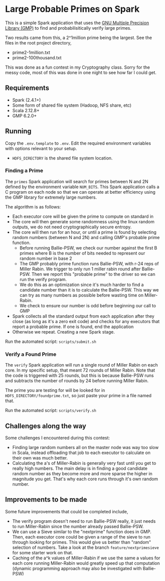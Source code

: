 # Large Probable Primes on Spark

This is a simple Spark application that uses the [GNU Multiple Precision Library (GMP)](https://gmplib.org/) to find and probabilisitically verify large primes.

Two results came from this, a 2^1million prime being the largest. See the files in the root project directory,
- prime2-1million.txt
- prime2-100thousand.txt

This was done as a fun contest in my Cryptography class. Sorry for the messy code,
most of this was done in one night to see how far I could get.

## Requirements

- Spark (2.4.1+)
- Some form of shared file system (Hadoop, NFS share, etc)
- Scala 2.12.8+
- GMP 6.2.0+

## Running

Copy the `.env.template` to `.env`.  Edit the required environment variables with
options relevant to your setup. 

- `HDFS_DIRECTORY` is the shared file system location.

### Finding a Prime

The `primes` Spark application will search for primes between N and 2N defined by
the environment variable `NUM_BITS`. This Spark application calls a C program on
each node so that we can operate at better efficiency using the GMP library for extremely
large numbers.

The algorithm is as follows:

- Each executor core will be given the prime to compute on standard in
- The core will then generate some randomness using the linux random outputs,
we do not need cryptographically secure entropy.
- The core will then run for an hour, or until a prime is found by selecting
random numbers (between N and 2N) and calling GMP's probable prime function.
    - Before running Ballie-PSW, we check our number against the first B primes
    where B is the number of bits needed to represent our random number in base 2
    - The GMP probably prime function runs Ballie-PSW, with r-24 reps of Miller
    Rabin. We trigger to only run 1 miller rabin round after Ballie-PSW. Then
    we report this "probable prime" to the driver so we can run the verify program.
    - We do this as an optimization since it's much harder to find a candidate number
    than it is to calculate the Ballie-PSW. This way we can try as many numbers as
    possible before wasting time on Miller-Rabin.
    - We check to ensure our number is odd before beginning our call to GMP
- Spark collects all the standard output from each application after they close (as
long as it's a zero exit code) and checks for any executors that report a 
probable prime. If one is found, end the application
- Otherwise we repeat. Creating a new Spark stage.

Run the automated script:
`scripts/submit.sh`

### Verify a Found Prime

The `verify` Spark application will run a single round of Miller Rabin on each core. 
In my specific setup, that meant 72 rounds of Miller Rabin. Note that the code
is triggered with 25 rounds, but this is because Ballie-PSW runs and subtracts 
the number of rounds by 24 before running Miller Rabin. 

The prime you are testing for will be looked for in `HDFS_DIRECTORY/foundprime.txt`,
so just paste your prime in a file named that.

Run the automated script:
`scripts/verify.sh`

## Challenges along the way

Some challenges I encountered during this contest:

- Finding large random numbers all on the master node was way too slow in Scala,
instead offloading that job to each executor to calculate on their own was much better.
- Calculating the a's of Miller-Rabin is generally very fast until you get to really
high numbers. The main delay is in finding a good candidate random number as they
become more and more sparse the higher in magnitude you get. That's why each core
runs through it's own random number.

## Improvements to be made

Some future improvements that could be completed include,

- The verify program doesn't need to run Ballie-PSW really, it just needs to run
Miller-Rabin since the number already passed Ballie-PSW.
- We can use a Sieve similar to the "nextprime" function does in GMP. Then, each
executor core could be given a range of the sieve to run through looking for primes.
This would give us better than "random" selection of numbers. Take a look at the branch
`feature/nextprimesieve` for some starter work on that.
- Caching of the a^k values of Miller-Rabin if we use the same a values for each core
running Miller-Rabin would greatly speed up that computation (dynamic programming approach may also be investigated with Ballie-PSW)
 
